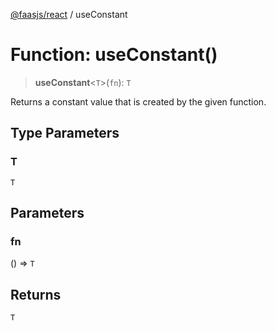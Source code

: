 [@faasjs/react](../README.md) / useConstant

# Function: useConstant()

> **useConstant**\<`T`\>(`fn`): `T`

Returns a constant value that is created by the given function.

## Type Parameters

### T

`T`

## Parameters

### fn

() => `T`

## Returns

`T`
